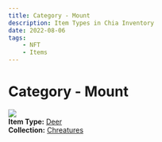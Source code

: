 ```yaml
---
title: Category - Mount
description: Item Types in Chia Inventory
date: 2022-08-06
tags:
    - NFT
    - Items
---
```


# Category - Mount
<div class="item_type_thumbnail">
<a href="../../Types/Mount/Deer/Deer"><img src="https://byynmhm5xt2zlvywh5ew7qzgcm2ctivpay5ej2mhqzieyjl4.arweave.net/DjDWHZ2-89ZXXFj9Jb8MmEzQpoq8GOkTph-4Z_QTCV8"></a><br/>
<div><strong>Item Type:</strong> <a href="../../Types/Mount/Deer/Deer">Deer</a></div>
<div><strong>Collection:</strong> <a href="https://www.spacescan.io/xch/nft/collection/col1w0h8kkkh37sfvmhqgd4rac0m0llw4mwl69n53033h94fezjp6jaq4pcd3g">Chreatures</a></div>
</div>

